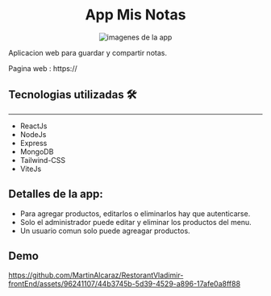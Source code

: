 <h1 align="center"> App Mis Notas</h1>
<p align="center" >
  <img alt='imagenes de la app' src=''/>
</p> 

Aplicacion web para guardar y compartir notas.

Pagina web : https://

## Tecnologias utilizadas 🛠️
---
- ReactJs
- NodeJs
- Express
- MongoDB
- Tailwind-CSS
- ViteJs

## Detalles de la app:
- Para agregar productos, editarlos o eliminarlos hay que autenticarse.
- Solo el administrador puede editar y eliminar los productos del menu.
- Un usuario comun solo puede agreagar productos.

## Demo
https://github.com/MartinAlcaraz/RestorantVladimir-frontEnd/assets/96241107/44b3745b-5d39-4529-a896-17afe0a8ff88
